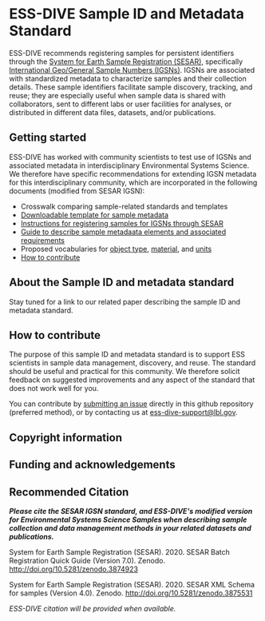 # ESS-DIVE Sample ID and Metadata Standard

ESS-DIVE recommends registering samples for persistent identifiers through the [System for Earth Sample Registration (SESAR)](https://www.geosamples.org/), specifically [International Geo/General Sample Numbers (IGSNs)](https://www.geosamples.org/aboutigsn). IGSNs are associated with standardized metadata to characterize samples and their collection details. These sample identifiers facilitate sample discovery, tracking, and reuse; they are especially useful when sample data is shared with collaborators, sent to different labs or user facilities for analyses, or distributed in different data files, datasets, and/or publications. 

## Getting started

ESS-DIVE has worked with community scientists to test use of IGSNs and associated metadata in interdisciplinary Environmental Systems Science. We therefore have specific recommendations for extending IGSN metadata for this interdisciplinary community, which are incorporated in the following documents (modified from SESAR IGSN):

- Crosswalk comparing sample-related standards and templates
- [Downloadable template for sample metadata](sampleTemplate.xls)
- [Instructions for registering samples for IGSNs through SESAR](instructions.md)
- [Guide to describe sample metadaata elements and associated requirements](guide.md)
- Proposed vocabularies for [object type](objectType.md), [material](material.md), and [units](units.md)
- [How to contribute](#how-to-contribute)

## About the Sample ID and metadata standard

Stay tuned for a link to our related paper describing the sample ID and metadata standard. 

## How to contribute

The purpose of this sample ID and metadata standard is to support ESS scientists in sample data management, discovery, and reuse. The standard should be useful and practical for this community. We therefore solicit feedback on suggested improvements and any aspect of the standard that does not work well for you.

You can contribute by [submitting an issue](https://github.com/ess-dive-community/essdive-community-repo-guide#how-to-contribute) directly in this github repository (preferred method), or by contacting us at ess-dive-support@lbl.gov.  

## Copyright information

## Funding and acknowledgements

## Recommended Citation

_**Please cite the SESAR IGSN standard, and ESS-DIVE's modified version for Environmental Systems Science Samples when describing sample collection and data management methods in your related datasets and publications.**_ 

System for Earth Sample Registration (SESAR). 2020. SESAR Batch Registration Quick Guide (Version 7.0). Zenodo. http://doi.org/10.5281/zenodo.3874923

System for Earth Sample Registration (SESAR). 2020. SESAR XML Schema for samples (Version 4.0). Zenodo. http://doi.org/10.5281/zenodo.3875531 

_ESS-DIVE citation will be provided when available._ 
